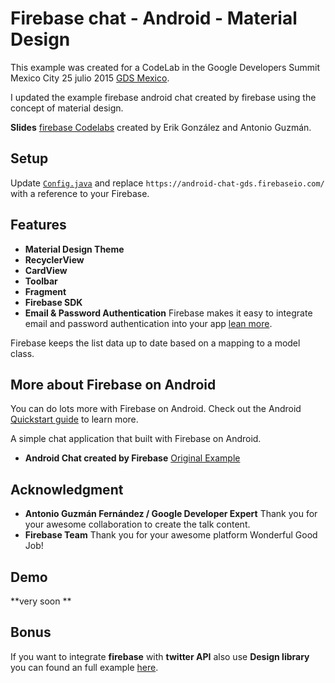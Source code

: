 # Firebase chat - Android - Material Design

This example was created for a CodeLab in the Google Developers Summit Mexico City 25 julio 2015 [GDS Mexico](https://events.withgoogle.com/gds-mexico-city-25-julio-2015/agenda/).

I updated the example firebase android chat created by firebase using the concept of material design.

 **Slides** [firebase Codelabs](https://speakerdeck.com/erikcaffrey/firebase) created by Erik González and Antonio Guzmán. 

## Setup

Update [`Config.java`](/app/src/main/java/gdg/androidtitlan/androidchatmaterialdesign/Config.java) and replace
`https://android-chat-gds.firebaseio.com/` with a reference to your Firebase.

## Features

 * **Material Design Theme**
 * **RecyclerView**
 * **CardView**
 * **Toolbar**
 * **Fragment** 
 * **Firebase SDK**
 * **Email & Password Authentication** Firebase makes it easy to integrate email and password authentication into your app
 [lean more](https://www.firebase.com/docs/web/guide/login/password.html).
 

Firebase keeps the list data up to date based on a mapping to a model class.

## More about Firebase on Android
 
You can do lots more with Firebase on Android. Check out the Android
[Quickstart guide](https://www.firebase.com/docs/java-quickstart.html) to learn more.

A simple chat application that built with Firebase on Android.
* **Android Chat created by Firebase** [Original Example](https://github.com/firebase/AndroidChat)

## Acknowledgment
 * **Antonio Guzmán Fernández / Google Developer Expert** Thank you for your awesome collaboration to create the talk content.
 * **Firebase Team** Thank you for your awesome platform Wonderful Good Job!
 
## Demo
   **very soon **

## Bonus

If you want to integrate **firebase** with **twitter API** also use **Design library** you can found an full example [here](https://github.com/erikcaffrey/DesignLibraryFirebase). 
